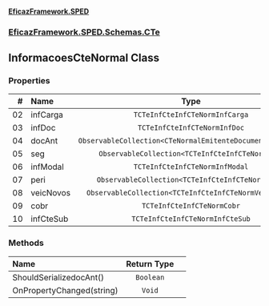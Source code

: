 #### [EficazFramework.SPED](EficazFrameworkSPED.md 'EficazFramework SPED')
### [EficazFramework.SPED.Schemas.CTe](EficazFramework.SPED.Schemas.CTe.md 'EficazFramework.SPED.Schemas.CTe')

## InformacoesCteNormal Class
### Properties

| # | Name | Type | |
| ---: | :--- | :---: | :--- |
| 02 | infCarga | `TCTeInfCteInfCTeNormInfCarga` |  |
| 03 | infDoc | `TCTeInfCteInfCTeNormInfDoc` |  |
| 04 | docAnt | `ObservableCollection<CTeNormalEmitenteDocumentonterior>` |  |
| 05 | seg | `ObservableCollection<TCTeInfCteInfCTeNormSeg>` |  |
| 06 | infModal | `TCTeInfCteInfCTeNormInfModal` |  |
| 07 | peri | `ObservableCollection<TCTeInfCteInfCTeNormPeri>` |  |
| 08 | veicNovos | `ObservableCollection<TCTeInfCteInfCTeNormVeicNovos>` |  |
| 09 | cobr | `TCTeInfCteInfCTeNormCobr` |  |
| 10 | infCteSub | `TCTeInfCteInfCTeNormInfCteSub` |  |
### Methods

| Name | Return Type | |
| :--- | :---: | :--- |
| ShouldSerializedocAnt() | `Boolean` |  |
| OnPropertyChanged(string) | `Void` |  |
